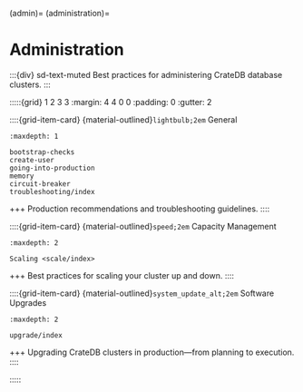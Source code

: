 (admin)=
(administration)=
# Administration

:::{div} sd-text-muted
Best practices for administering CrateDB database clusters.
:::

:::::{grid} 1 2 3 3
:margin: 4 4 0 0
:padding: 0
:gutter: 2

::::{grid-item-card} {material-outlined}`lightbulb;2em` General
```{toctree}
:maxdepth: 1

bootstrap-checks
create-user
going-into-production
memory
circuit-breaker
troubleshooting/index
```
+++
Production recommendations and troubleshooting guidelines.
::::

::::{grid-item-card} {material-outlined}`speed;2em` Capacity Management
```{toctree}
:maxdepth: 2

Scaling <scale/index>
```
+++
Best practices for scaling your cluster up and down.
::::

::::{grid-item-card} {material-outlined}`system_update_alt;2em` Software Upgrades
```{toctree}
:maxdepth: 2

upgrade/index
```
+++
Upgrading CrateDB clusters in production—from planning to execution.
::::

:::::
